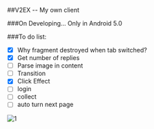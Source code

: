 ##V2EX -- My own client

###On Developing... Only in Android 5.0

###To do list:
- [X] Why fragment destroyed when tab switched?
- [X] Get number of replies
- [ ] Parse image in content
- [ ] Transition
- [X] Click Effect
- [ ] login
- [ ] collect
- [ ] auto turn next page

![1](./images/demo.gif)
